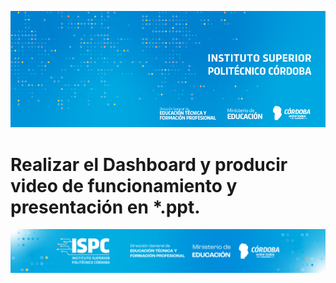 ![Banner](/assets/BannerISPC.png)

# Realizar el Dashboard y producir video de funcionamiento y presentación en *.ppt.


![Final](/assets/Curso%20ISPC%20final.png)